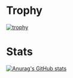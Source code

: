 # Trophy
[![trophy](https://github-profile-trophy.vercel.app/?username=mokoshin0720&theme=onedark&rank=-C,-UNKNOWN)](https://github.com/ryo-ma/github-profile-trophy)
# Stats
[![Anurag's GitHub stats](https://github-readme-stats.vercel.app/api?username=mokoshin0720&show_icons=true&theme=radical)](https://github.com/anuraghazra/github-readme-stats)
